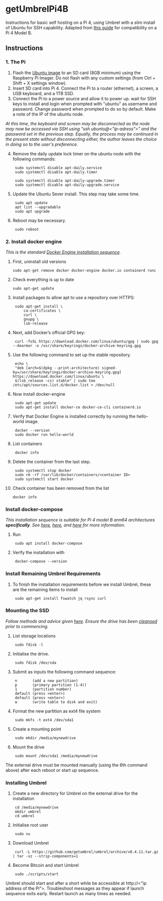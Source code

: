 # getUmbrelPi4B
Instructions for basic self hosting on a Pi 4, using Umbrel with a slim install of Ubuntu for SSH capability. Adapted from [this guide](https://thecryptogarage.com/umbrel-linux-ubuntu-node-build/) for compatibility on a Pi 4 Model B.

## Instructions

### 1. The Pi
1. Flash the [Ubuntu image](https://ubuntu.com/download/raspberry-pi/thank-you?version=20.04.3&architecture=server-arm64+raspi) to an SD card (8GB minimum) using the Raspberry Pi Imager. Do not flash with any custom settings (from Ctrl + Shift + X settings window).
2. Insert SD card into Pi 4. Connect the Pi to a router (ethernet), a screen, a USB keyboard, and a 1TB SSD.
3. Connect the Pi to a power source and allow it to power up. wait for SSH keys to install and login when prompted with "ubuntu" as username and password. Change password when prompted to do so by default. Make a note of the IP of the ubuntu node.

*At this time, the keyboard and screen may be disconnected as the node may now be accessed via SSH using "ssh ubuntu@<"ip-adress">" and the password set in the previous step. Equally, the process may be continued in the present state without disconnecting either, the author leaves the choice in doing so to the user's preference.*

4. Remove the daily update lock timer on the ubuntu node with the following commands:

        sudo systemctl disable apt-daily.service
        sudo systemctl disable apt-daily.timer

        sudo systemctl disable apt-daily-upgrade.timer
        sudo systemctl disable apt-daily-upgrade.service

5. Update the Ubuntu Sever install. This step may take some time.

        sudo apt update
        apt list --upgradable
        sudo apt upgrade

6. Reboot may be necessary.

        sudo reboot

### 2. Install docker engine

*This is the standard [Docker Engine installation sequence](https://docs.docker.com/engine/install/ubuntu/).*

1.  First, uninstall old versions

        sudo apt-get remove docker docker-engine docker.io containerd runc

2.  Check everything is up to date

        sudo apt-get update


3. Install packages to allow apt to use a repository over HTTPS:

        sudo apt-get install \
            ca-certificates \
            curl \
            gnupg \
            lsb-release

4. Next, add Docker’s official GPG key:

        curl -fsSL https://download.docker.com/linux/ubuntu/gpg | sudo gpg --dearmor -o /usr/share/keyrings/docker-archive-keyring.gpg

5. Use the following command to set up the stable repository.

        echo \
        "deb [arch=$(dpkg --print-architecture) signed-by=/usr/share/keyrings/docker-archive-keyring.gpg] https://download.docker.com/linux/ubuntu \
        $(lsb_release -cs) stable" | sudo tee /etc/apt/sources.list.d/docker.list > /dev/null

6. Now install docker-engine

        sudo apt-get update
        sudo apt-get install docker-ce docker-ce-cli containerd.io

7. Verify that Docker Engine is installed correctly by running the hello-world image.

        docker --version
        sudo docker run hello-world

8. List containers

        docker info

9. Delete the container from the last step.

        sudo systemctl stop docker
        sudo rm -rf /var/lib/docker/containers/<container ID>
        sudo systemctl start docker

10. Check container has been removed from the list

        docker info

### Install docker-compose

*This installation sequence is suitable for Pi 4 model B arm64 architectures **specifically**. See [here](https://forum.armbian.com/topic/14763-%E2%80%98command-not-found%E2%80%99-when-i-try-to-run-docker-compose/), [here](https://github.com/docker/compose/issues/6268), and [here](https://github.com/docker/compose/issues/8445) for more information.*

1. Run

        sudo apt install docker-compose

2. Verify the installation with

        docker-compose --version

### Install Remaining Umbrel Requirements

1. To finish the installation requirements before we install Umbrel, these are the remaining items to install

        sudo apt-get install fswatch jq rsync curl

### Mounting the SSD

*Follow methods and advice given [here](https://help.ubuntu.com/community/InstallingANewHardDrive). Ensure the drive has been [cleansed](https://uk.crucial.com/support/articles-faq-ssd/reset-ssd-with-windows-diskpart) prior to commencing.*

1. List storage locations

        sudo fdisk -l

2. Initialise the drive.

        sudo fdisk /dev/sda

3. Submit as inputs the following command sequence:

        n       (add a new partition)
        p       (primary partition (1-4))
        1       (partition number)
        default (press <enter>)
        default (press <enter>)
        w       (write table to disk and exit)

4. Format the new partition as ext4 file system

        sudo mkfs -t ext4 /dev/sda1

5. Create a mounting point

        sudo mkdir /media/mynewdrive

6. Mount the drive

        sudo mount /dev/sda1 /media/mynewdrive

The external drive must be mounted manually (using the 6th command above) after each reboot or start up sequence.

### Installing Umbrel

1. Create a new directory for Umbrel on the external drive for the installation

        cd /media/mynewdrive
        mkdir umbrel
        cd umbrel

2. Initialise root user

        sudo su

3. Download Umbrel

        curl -L https://github.com/getumbrel/umbrel/archive/v0.4.11.tar.gz | tar -xz --strip-components=1

4. Become Bitcoin and start Umbrel

        sudo ./scripts/start

Umbrel should start and after a short while be accessible at http://<"ip address of the Pi">. Troubleshoot messages as they appear if launch sequence exits early. Restart launch as many times as needed.